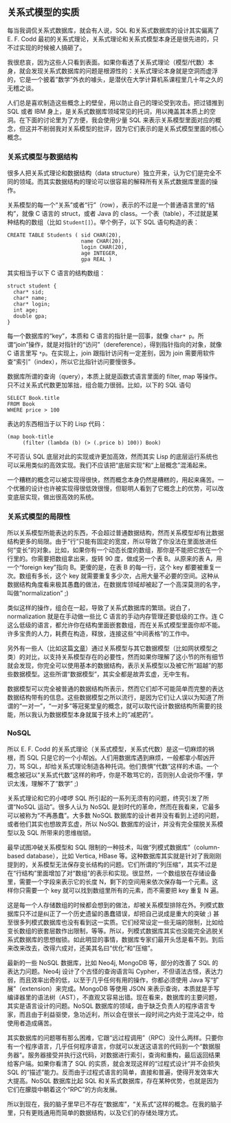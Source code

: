 <div class="inner">
<h2>关系式模型的实质</h2>
<p>每当我调侃关系式数据库，就会有人说，SQL 和关系式数据库的设计其实偏离了 E. F. Codd 最初的关系式理论，关系式理论和关系式模型本身还是很先进的，只不过实现的时候被人搞砸了。</p>
<p>我很悲哀，因为这些人只看到表面。如果你看透了关系式理论（模型/代数）本身，就会发现关系式数据库的问题是根源性的：关系式理论本身就是空洞而虚浮的，它是一个披着”数学”外衣的噱头，是潜伏在大学计算机系课程里几十年之久的无稽之谈。</p>
<p>人们总是喜欢制造这些概念上的壁垒，用以防止自己的理论受到攻击。把过错推到 SQL 或者 IBM 身上，是关系式数据库领域常见的托词，用以掩盖其本质上的空洞。在下面的讨论里为了方便，我会使用少量 SQL 来表示关系模型里面对应的概念，但这并不削弱我对关系模型的批评，因为它们表示的是关系式模型里面的核心概念。</p>
<h3 id="关系式模型与数据结构">关系式模型与数据结构</h3>
<p>很多人把关系式理论和数据结构（data structure）独立开来，认为它们是完全不同的领域。而其实数据结构的理论可以很容易的解释所有关系式数据库里面的操作。</p>
<p>关系模型的每一个“关系”或者“行”（row），表示的不过是一个普通语言里的“结构”，就像 C 语言的 struct，或者 Java 的 class。一个表（table），不过就是某种结构的数组（比如 <code class="highlighter-rouge">Student[]</code>）。举个例子，以下 SQL 语句构造的表：</p>
<div class="highlighter-rouge"><div class="highlight"><pre class="highlight"><code>CREATE TABLE Students ( sid CHAR(20),
                        name CHAR(20),
                        login CHAR(20),
                        age INTEGER,
                        gpa REAL )
</code></pre></div></div>
<p>其实相当于以下 C 语言的结构数组：</p>
<div class="highlighter-rouge"><div class="highlight"><pre class="highlight"><code>struct student {
  char* sid;
  char* name;
  char* login;
  int age;
  double gpa;
}
</code></pre></div></div>
<p>每一个数据库的“key”，本质和 C 语言的指针是一回事，就像 <code class="highlighter-rouge">char* p</code>。所谓“join”操作，就是对指针的“访问”（dereference），得到指针指向的对象，就像 C 语言里写 <code class="highlighter-rouge">*p</code>。在实现上，join 跟指针访问有一定差别，因为  join 需要用软件查“索引”（index），所以它比指针访问要慢很多。</p>
<p>数据库所谓的查询（query），本质上就是函数式语言里面的 filter, map 等操作。只不过关系式代数更加笨拙，组合能力很弱。比如，以下的 SQL 语句</p>
<div class="language-sql highlighter-rouge"><div class="highlight"><pre class="highlight"><code><span class="k">SELECT</span> <span class="n">Book</span><span class="p">.</span><span class="n">title</span>
<span class="k">FROM</span> <span class="n">Book</span>
<span class="k">WHERE</span> <span class="n">price</span> <span class="o">&gt;</span> <span class="mi">100</span>
</code></pre></div></div>
<p>表达的东西相当于以下的 Lisp 代码：</p>
<pre><code class="language-lisp">(map book-title
     (filter (lambda (b) (&gt; (.price b) 100)) Book)
</code></pre>
<p>不可否认 SQL 底层对此的实现或许更加高效，然而其实 Lisp 的底层运行系统也可以采用类似的高效实现。我们不应该把“底层实现”和“上层概念”混淆起来。</p>
<p>一个糟糕的概念可以被实现得很快，然而概念本身仍然是糟糕的，用起来痛苦。一个优雅的设计也许被实现得很低效很慢，但聪明人看到了它概念上的优势，可以改变底层实现，做出很高效的系统。</p>
<h3 id="关系式模型的局限性">关系式模型的局限性</h3>
<p>所以关系模型所能表达的东西，不会超过普通数据结构，然而关系模型却有比数据结构更多的局限。由于“行”只能有固定的宽度，所以导致了你没法在里面放进任何“变长”的对象。比如，如果你有一个动态长度的数组，那你是不能把它放在一个行里的。你需要把数组拿出来，旋转 90 度，做成另一个表 B。从原来的表 A，用一个“foreign key”指向 B。更傻的是，在表 B 的每一行，这个 key 都要被重复一次。数组有多长，这个 key 就需要重复多少次，占用大量不必要的空间。这种从数据结构角度看来极其愚蠢的做法，在数据库领域却被起了一个高深莫测的名字，叫做“normalization” ;)</p>
<p>类似这样的操作，组合在一起，导致了关系式数据库的繁琐。说白了，normalization 就是在手动做一些比 C 语言的手动内存管理还要低级的工作。连 C 这么低级的语言，都允许你在结构里面嵌套数组，而在关系式模型里面你却不能。许多宝贵的人力，耗费在构造，释放，连接这些“中间表格”的工作中。</p>
<p>另外有一些人（比如这篇<a href="http://citeseerx.ist.psu.edu/viewdoc/summary?doi=10.1.1.113.5640">文章</a>）通过关系模型与其它数据模型（比如网状模型之类）的对比，以支持关系模型存在的必要性，然而如果你理解了这小节的所有细节就会发现，你完全可以使用基本的数据结构，表示关系模型以及被它所“超越”的那些数据模型。这些所谓“数据模型”，其实全都是故弄玄虚，无中生有。</p>
<p>数据模型可以完全被普通的数据结构所表示，然而它们却不可能简单而完整的表达数据结构带有的信息。这些数据模型之所以流行，是因为它们让人误以为知道了所谓的“一对一”，“一对多”等冠冕堂皇的概念，就可以取代设计数据结构所需要的技能，所以我认为数据模型本身就属于技术上的“减肥药”。</p>
<h3 id="nosql">NoSQL</h3>
<p>所以 E. F. Codd 的关系式理论（关系式模型，关系式代数）是这一切麻烦的祸根，而 SQL 只是它的一个小帮凶。人们用数据库遇到麻烦，一般都拿小帮凶开刀，骂 SQL，却给关系式理论制造各种托词。他们畏惧“代数”这样的术语。一个概念被冠以“关系式代数”这样的称呼，你是不敢骂它的，否则别人会说你不懂，学识太浅，理解不了“数学” ;)</p>
<p>关系式理论和它的小喽啰 SQL 所引起的一系列无须有的问题，终究引发了所谓“NoSQL 运动”。很多人认为 NoSQL 是划时代的革命，然而在我看来，它最多可以被称为“不再愚蠢”。大多数 NoSQL 数据库的设计者并没有看到上述的问题，或者他们其实也想故弄玄虚，所以 NoSQL 数据库的设计，并没有完全摆脱关系模型以及 SQL 所带来的思维枷锁。</p>
<p>最早试图冲破关系模型和 SQL 限制的一种技术，叫做“列模式数据库”（column-based database），比如 Vertica, HBase 等。这种数据库其实就是针对了我刚刚提到的，关系模型无法保存变长结构的问题。它们所谓的“列压缩”，其实不过是在“行结构”里面增加了对“数组”的表示和实现。很显然，一个数组放在存储设备里，需要一个字段来表示它的长度 N，剩下的空间用来依次保存每一个元素。这样你只需要一个 key 就可以找到数组里所有的元素，而不需要把 key 重复 N 遍。</p>
<p>这是每一个人存储数组的时候都会想到的做法，却被关系模型排除在外。列模式数据库只不过是纠正了一个历史遗留的愚蠢错误，却把自己说成是重大的突破 ;)  甚至很多列模式数据库也没有看到这一实质。它们经常设定一些无端的限制，比如给变长数组的嵌套层数作出限制，等等。所以，列模式数据库其实也没能完全逃脱关系式数据库的思想枷锁。如此明显的事情，数据库专家们最开头恁是看不到。到后来改来改去，改得六成对，还美其名曰“优化”和“压缩”。</p>
<p>最新的一些 NoSQL 数据库，比如 Neo4j, MongoDB 等，部分的改善了 SQL 的表达力问题。Neo4j 设计了个古怪的查询语言叫 Cypher，不但语法古怪，表达力弱，而且效率出奇的低，以至于几乎任何有用的操作，你都必须使用 Java 写“扩展”（extension）来完成。MongoDB 等使用 JSON 来表示查询，本质就是手写编译器里的语法树（AST），不直观又容易出错。现在看来，数据库的主要问题，其实是语言设计的问题。NoSQL 数据库的领域，由于缺乏负责人的程序语言专家，而且由于利益驱使，急功近利，所以会在很长一段时间之内处于混沌之中，给使用者造成痛苦。</p>
<p>其实数据库的问题哪有那么困难，它跟“远过程调用”（RPC）没什么两样。只要你有一个程序语言，几乎任何程序语言，你就可以发送这语言的代码到一个“数据服务器”。服务器接受并执行这代码，对数据进行索引，查询和重构，最后返回结果给客户端。如果你看清了 SQL 的实质，就会发现这样的“过程式设计”并不会损失 SQL 的“描述”能力。反而由于过程式语言的简单，直接和普遍，使得开发效率大大提高。NoSQL 数据库比起 SQL 和关系式数据库，存在某种优势，也就是因为它们在朦胧中朝着这个“RPC”的方向发展。</p>
<p>所以到现在，我的脑子里早已不存在“数据库”，“关系式”这样的概念。在我的脑子里，只有更贱通用而简单的数据结构，以及它们的存储处理方式。</p>
</div>
    